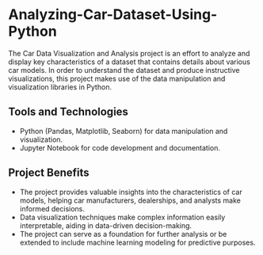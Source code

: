 # Analyzing-Car-Dataset-Using-Python
The Car Data Visualization and Analysis project is an effort to analyze and display key characteristics of a dataset that contains details about various car models. In order to understand the dataset and produce instructive visualizations, this project makes use of the data manipulation and visualization libraries in Python.

## Tools and Technologies

- Python (Pandas, Matplotlib, Seaborn) for data manipulation and visualization.
- Jupyter Notebook for code development and documentation.

## Project Benefits

- The project provides valuable insights into the characteristics of car models, helping car manufacturers, dealerships, and analysts make informed decisions.
- Data visualization techniques make complex information easily interpretable, aiding in data-driven decision-making.
- The project can serve as a foundation for further analysis or be extended to include machine learning modeling for predictive purposes.
